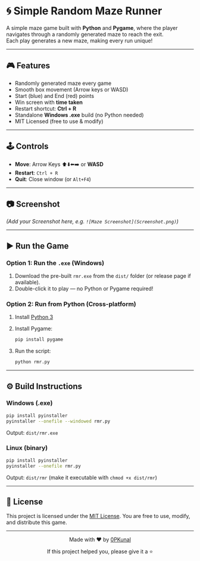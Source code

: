 # 🌀 Simple Random Maze Runner

A simple maze game built with **Python** and **Pygame**, where the player navigates through a randomly generated maze to reach the exit.  
Each play generates a new maze, making every run unique!

---

## 🎮 Features
- Randomly generated maze every game
- Smooth box movement (Arrow keys or WASD)
- Start (blue) and End (red) points
- Win screen with **time taken**
- Restart shortcut: **Ctrl + R**
- Standalone **Windows .exe** build (no Python needed)
- MIT Licensed (free to use & modify)

---

## 🕹️ Controls
- **Move**: Arrow Keys ⬆️⬇️⬅️➡️ or **WASD**
- **Restart**: `Ctrl + R`
- **Quit**: Close window (or `Alt+F4`)

---

## 📷 Screenshot
*(Add your Screenshot here, e.g. `![Maze Screenshot](Screenshot.png)`)*


---

## ▶️ Run the Game

### Option 1: Run the `.exe` (Windows)

1. Download the pre-built `rmr.exe` from the `dist/` folder (or release page if available).
2. Double-click it to play — no Python or Pygame required!

### Option 2: Run from Python (Cross-platform)

1. Install [Python 3](https://www.python.org/downloads/)
2. Install Pygame:

   ```bash
   pip install pygame
   ```
3. Run the script:

   ```bash
   python rmr.py
   ```

---

## ⚙️ Build Instructions

### Windows (.exe)

```bash
pip install pyinstaller
pyinstaller --onefile --windowed rmr.py
```

Output: `dist/rmr.exe`

### Linux (binary)

```bash
pip install pyinstaller
pyinstaller --onefile rmr.py
```

Output: `dist/rmr`
(make it executable with `chmod +x dist/rmr`)

---

## 📜 License

This project is licensed under the [MIT License](LICENSE).
You are free to use, modify, and distribute this game.

---
<div align="center">
  <p>Made with ❤️ by <a href="https://github.com/0PKunal">0PKunal</a></p>
  <p>If this project helped you, please give it a ⭐️</p>
</div>
